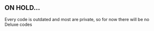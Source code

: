 ## ON HOLD...

Every code is outdated and most are private, so for now there will be no Deluxe codes